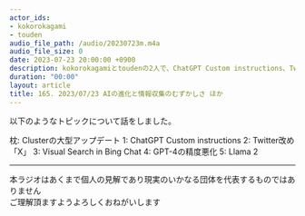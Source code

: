 ```yaml
---
actor_ids:
- kokorokagami
- touden
audio_file_path: /audio/20230723m.m4a
audio_file_size: 0
date: 2023-07-23 20:00:00 +0900
description: kokorokagamiとtoudenの2人で、ChatGPT Custom instructions、Twitter改め「X」 など について話しました。
duration: "00:00"
layout: article
title: 165. 2023/07/23 AIの進化と情報収集のむずかしさ ほか
---
```


以下のようなトピックについて話をしました。

枕: Clusterの大型アップデート
1: ChatGPT Custom instructions
2: Twitter改め「X」
3: Visual Search in Bing Chat
4: GPT-4の精度悪化
5: Llama 2

___

本ラジオはあくまで個人の見解であり現実のいかなる団体を代表するものではありません  
ご理解頂ますようよろしくおねがいします  
